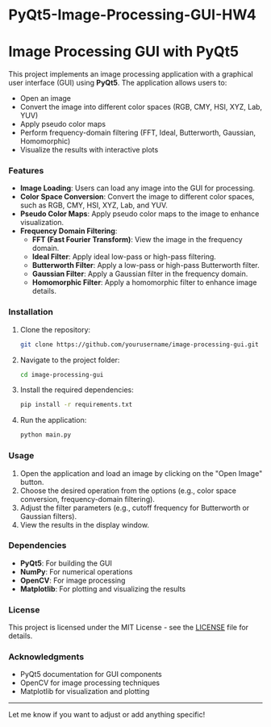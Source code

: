 # PyQt5-Image-Processing-GUI-HW4

# Image Processing GUI with PyQt5

This project implements an image processing application with a graphical user interface (GUI) using **PyQt5**. The application allows users to:

- Open an image
- Convert the image into different color spaces (RGB, CMY, HSI, XYZ, Lab, YUV)
- Apply pseudo color maps
- Perform frequency-domain filtering (FFT, Ideal, Butterworth, Gaussian, Homomorphic)
- Visualize the results with interactive plots

### Features

- **Image Loading**: Users can load any image into the GUI for processing.
- **Color Space Conversion**: Convert the image to different color spaces, such as RGB, CMY, HSI, XYZ, Lab, and YUV.
- **Pseudo Color Maps**: Apply pseudo color maps to the image to enhance visualization.
- **Frequency Domain Filtering**:
  - **FFT (Fast Fourier Transform)**: View the image in the frequency domain.
  - **Ideal Filter**: Apply ideal low-pass or high-pass filtering.
  - **Butterworth Filter**: Apply a low-pass or high-pass Butterworth filter.
  - **Gaussian Filter**: Apply a Gaussian filter in the frequency domain.
  - **Homomorphic Filter**: Apply a homomorphic filter to enhance image details.
  
### Installation

1. Clone the repository:
   ```bash
   git clone https://github.com/yourusername/image-processing-gui.git
   ```

2. Navigate to the project folder:
   ```bash
   cd image-processing-gui
   ```

3. Install the required dependencies:
   ```bash
   pip install -r requirements.txt
   ```

4. Run the application:
   ```bash
   python main.py
   ```

### Usage

1. Open the application and load an image by clicking on the "Open Image" button.
2. Choose the desired operation from the options (e.g., color space conversion, frequency-domain filtering).
3. Adjust the filter parameters (e.g., cutoff frequency for Butterworth or Gaussian filters).
4. View the results in the display window.

### Dependencies

- **PyQt5**: For building the GUI
- **NumPy**: For numerical operations
- **OpenCV**: For image processing
- **Matplotlib**: For plotting and visualizing the results

### License

This project is licensed under the MIT License - see the [LICENSE](LICENSE) file for details.

### Acknowledgments

- PyQt5 documentation for GUI components
- OpenCV for image processing techniques
- Matplotlib for visualization and plotting

---

Let me know if you want to adjust or add anything specific!

